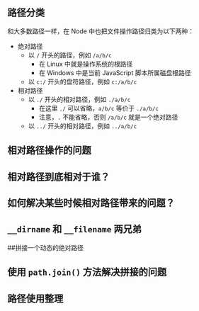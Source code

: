 ## 路径分类

和大多数路径一样，在 Node 中也把文件操作路径归类为以下两种：

- 绝对路径
  - 以 `/` 开头的路径，例如 `/a/b/c`
    - 在 Linux 中就是操作系统的根路径
    - 在 Windows 中是当前 JavaScript 脚本所属磁盘根路径
  - 以 `c:/` 开头的盘符路径，例如 `c:/a/b/c`
- 相对路径
  - 以 `./` 开头的相对路径，例如 `./a/b/c`
    - 在这里 `./` 可以省略，`a/b/c` 等价于 `./a/b/c`
    - 注意，`.` 不能省略，否则 `/a/b/c` 就是一个绝对路径
  - 以 `../` 开头的相对路径，例如 `../a/b/c`

## 相对路径操作的问题

## 相对路径到底相对于谁？

## 如何解决某些时候相对路径带来的问题？

## `__dirname` 和 `__filename` 两兄弟

##拼接一个动态的绝对路径

## 使用 `path.join()` 方法解决拼接的问题

## 路径使用整理



